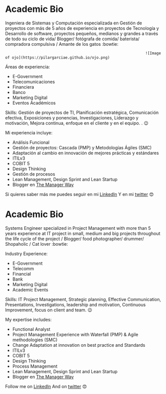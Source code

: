 # Academic Bio

Ingeniera de Sistemas y Computación especializada en Gestión de proyectos con más de 5 años de experiencia en proyectos de Tecnología y Desarrollo de software, proyectos pequeños, medianos y grandes a través de todo su ciclo de vida/ Blogger/ fotógrafa de comida/ baterista/ compradora compulsiva / Amante de los gatos  :bowtie:

                                                                   ![Image of ojo](https://pilargarciae.github.io/ojo.png)

Áreas de experiencia:
- E-Government
- Telecomunicaciones
- Financiera
- Banco
- Marketing Digital
- Eventos Académicos

Skills: 
Gestión de proyectos de TI, Planificación estratégica, Comunicación efectiva, Exposiciones y ponencias, Investigaciones, Liderazgo y motivación, Mejora continua, enfoque en el cliente y en el equipo. . :wink:  

Mi experiencia incluye:

* Análisis Funcional
* Gestión de proyectos: Cascada (PMP) y Metodologías Ágiles (SMC)
* Adaptación al cambio en innovación de mejores prácticas y estándares
* ITILv3
* COBIT 5
* Design Thinking
* Gestión de procesos
* Lean Management, Design Sprint and Lean Startup
* Blogger en [The Manager Way](www.themanagerway.com)


Si quieres saber más me puedes seguir en mi [LinkedIn](www.linkedin.com/in/pilargarciaechevarria)
Y en mi [twitter](https://twitter.com/pilycita) :heart_eyes:  

# Academic Bio

Systems Engineer specialized in Project Management with more than 5 years experience at IT project in small, medium and big projects throughout the life cycle of the project / Blogger/ food photographer/ drummer/ Shopaholic / Cat lover  :bowtie:

Industry Experience:
- E-Government
- Telecomm
- Financial
- Bank
- Marketing Digital
- Academic Events

Skills: 
IT Project Management, Strategic planning, Effective Communication, Presentations, Investigations, leadership and motivation, Continuous Improvement, focus on client and team. :wink:  

My expertise includes:

* Functional Analyst
* Project Management Experience with Waterfall (PMP) & Agile methodologies (SMC)
* Change Adaptation at innovation on best practice and Standards 
* ITILv3
* COBIT 5
* Design Thinking
* Process Management
* Lean Management, Design Sprint and Lean Startup
* Blogger en [The Manager Way](www.themanagerway.com)


Follow me on [LinkedIn](www.linkedin.com/in/pilargarciaechevarria)
And on [twitter](https://twitter.com/pilycita) :heart_eyes:  


